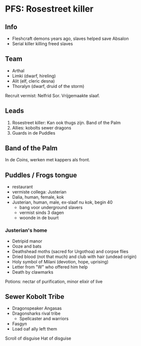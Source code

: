# PFS: Rosestreet killer

## Info
- Fleshcraft demons years ago, slaves helped save Absalon
- Serial killer killing freed slaves

## Team
- Arthal
- Limki (dwarf, hireling)
- Alit (elf, cleric desna)
- Thoralyn (dwarf, druid of the storm)

Recruit vermist: Nelfrid Sor. Vrijgemaakte slaaf.

## Leads
1. Rosestreet killer: Kan ook thugs zijn. Band of the Palm
2. Allies: kobolts sewer dragons
3. Guards in de Puddles

## Band of the Palm
In de *Coins*, werken met kappers als front.

## Puddles / Frogs tongue
- restaurant
- vermiste collega: Justerian
- Dalia, human, female, kok
- Justerian, human, male, ex-slaaf nu kok, begin 40
    - bang voor underground slavers
    - vermist sinds 3 dagen
    - woonde in de buurt

### Justerian's home
- Detripid manor
- Ooze and bats
- Deathshead moths (sacred for Urgothoa) and corpse flies
- Dried blood (not that much) and club with hair (undead origin)
- Holy symbol of Milani (devotion, hope, uprising)
- Letter from "W" who offered him help
- Death by clawmarks

Potions: nectar of purification, minor elixir of live

## Sewer Kobolt Tribe
- Dragonspeaker Angasas
- Dragonsharks rival tribe
    - Spellcaster and warriors
- Fasgyn
- Load oaf ally left them

Scroll of disguise
Hat of disguise